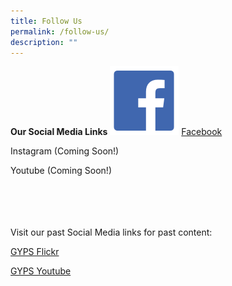 ```yaml
---
title: Follow Us
permalink: /follow-us/
description: ""
---
```

**Our Social Media Links**
![](/images/facebook.png)
[Facebook](https://www.facebook.com/TownsvillePrimarySchool)

Instagram (Coming Soon!)

Youtube (Coming Soon!)

<br><br><br><br>
Visit our past Social Media links for past content:

[GYPS Flickr](https://www.flickr.com/photos/guangyangps/)

[GYPS Youtube](https://www.youtube.com/channel/UCOjvAvnhLhKg2xtkVOOnyhQ/)